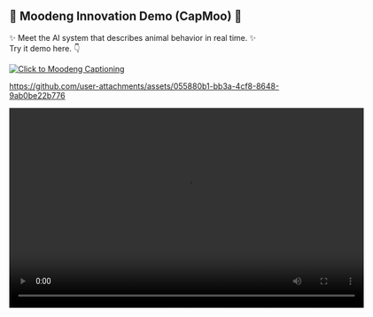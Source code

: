 ## 🚀 Moodeng Innovation Demo (CapMoo) 🦛

✨ Meet the AI ​​system that describes animal behavior in real time. ✨  
Try it demo here. 👇  

[![Click to Moodeng Captioning](https://img.shields.io/badge/🦛_ทดลองใช้ระบบ_CAPMOO-5cb85c?style=for-the-badge)](https://capmoo-innovation.streamlit.app/)

https://github.com/user-attachments/assets/055880b1-bb3a-4cf8-8648-9ab0be22b776

<video controls width="640" height="360">
  <source src="./Cap-Moo-Demo.mp4" type="video/mp4">
  Your browser doesn’t support the <code>&lt;video&gt;</code> tag.
</video>



